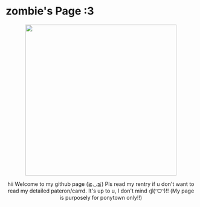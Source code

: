 # zombie's Page :3
<p align="center">
  <img src="https://i.pinimg.com/564x/1c/49/ca/1c49ca5d2f416c551a177631dd359f0a.jpg" width="400"/>
<p align="center" >
  hii Welcome to my github page (≧◡≦) Pls read my rentry if u don't want to read my detailed pateron/carrd. It's up to u, I don't mind ദ്ദി(ᵔᗜᵔ)!!
 (My page is purposely for ponytown only!!)
